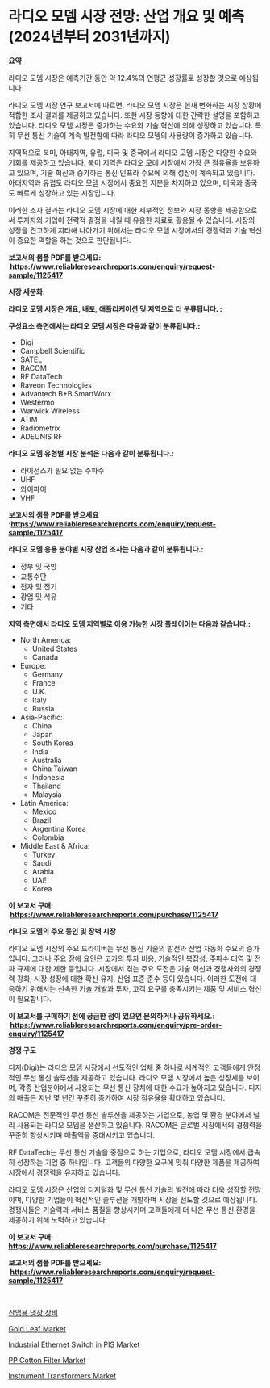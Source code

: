 <p><h1>라디오 모뎀 시장 전망: 산업 개요 및 예측 (2024년부터 2031년까지)</h1></p><p><strong>요약</strong></p>
<p><p>라디오 모뎀 시장은 예측기간 동안 약 12.4%의 연평균 성장률로 성장할 것으로 예상됩니다.</p><p>라디오 모뎀 시장 연구 보고서에 따르면, 라디오 모뎀 시장은 현재 변화하는 시장 상황에 적합한 조사 결과를 제공하고 있습니다. 또한 시장 동향에 대한 간략한 설명을 포함하고 있습니다. 라디오 모뎀 시장은 증가하는 수요와 기술 혁신에 의해 성장하고 있습니다. 특히 무선 통신 기술이 계속 발전함에 따라 라디오 모뎀의 사용량이 증가하고 있습니다.</p><p>지역적으로 북미, 아태지역, 유럽, 미국 및 중국에서 라디오 모뎀 시장은 다양한 수요와 기회를 제공하고 있습니다. 북미 지역은 라디오 모뎨 시장에서 가장 큰 점유율을 보유하고 있으며, 기술 혁신과 증가하는 통신 인프라 수요에 의해 성장이 계속되고 있습니다. 아태지역과 유럽도 라디오 모뎀 시장에서 중요한 지분을 차지하고 있으며, 미국과 중국도 빠르게 성장하고 있는 시장입니다.</p><p>이러한 조사 결과는 라디오 모뎀 시장에 대한 세부적인 정보와 시장 동향을 제공함으로써 투자자와 기업이 전략적 결정을 내릴 때 유용한 자료로 활용될 수 있습니다. 시장의 성장을 견고하게 지타해 나아가기 위해서는 라디오 모뎀 시장에서의 경쟁력과 기술 혁신이 중요한 역할을 하는 것으로 판단됩니다.</p></p>
<p><strong>보고서의 샘플 PDF를 받으세요: &nbsp;<a href="https://www.reliableresearchreports.com/enquiry/request-sample/1125417">https://www.reliableresearchreports.com/enquiry/request-sample/1125417</a></strong></p>
<p><strong>시장 세분화:</strong></p>
<p><strong> 라디오 모뎀 시장은 개요, 배포, 애플리케이션 및 지역으로 더 분류됩니다. :</strong></p>
<p><strong>구성요소 측면에서는 라디오 모뎀 시장은 다음과 같이 분류됩니다.:</strong></p>
<p><ul><li>Digi</li><li>Campbell Scientific</li><li>SATEL</li><li>RACOM</li><li>RF DataTech</li><li>Raveon Technologies</li><li>Advantech B+B SmartWorx</li><li>Westermo</li><li>Warwick Wireless</li><li>ATIM</li><li>Radiometrix</li><li>ADEUNIS RF</li></ul></p>
<p><strong> 라디오 모뎀 유형별 시장 분석은 다음과 같이 분류됩니다.:</strong></p>
<p><ul><li>라이선스가 필요 없는 주파수</li><li>UHF</li><li>와이파이</li><li>VHF</li></ul></p>
<p><strong>보고서의 샘플 PDF를 받으세요 :<a href="https://www.reliableresearchreports.com/enquiry/request-sample/1125417">https://www.reliableresearchreports.com/enquiry/request-sample/1125417</a></strong></p>
<p><strong> 라디오 모뎀 응용 분야별 시장 산업 조사는 다음과 같이 분류됩니다.:</strong></p>
<p><ul><li>정부 및 국방</li><li>교통수단</li><li>전자 및 전기</li><li>광업 및 석유</li><li>기타</li></ul></p>
<p><strong>지역 측면에서 라디오 모뎀 지역별로 이용 가능한 시장 플레이어는 다음과 같습니다.:</strong></p>
<p><ul>
    <li>
        North America:
        <ul>
            <li>United States</li>
            <li>Canada</li>
        </ul>
    </li>
    <li>
        Europe:
        <ul>
            <li>Germany</li>
            <li>France</li>
            <li>U.K.</li>
            <li>Italy</li>
            <li>Russia</li>
        </ul>
    </li>
    <li>
        Asia-Pacific:
        <ul>
            <li>China</li>
            <li>Japan</li>
            <li>South Korea</li>
            <li>India</li>
            <li>Australia</li>
            <li>China Taiwan</li>
            <li>Indonesia</li>
            <li>Thailand</li>
            <li>Malaysia</li>
        </ul>
    </li>
    <li>
        Latin America:
        <ul>
            <li>Mexico</li>
            <li>Brazil</li>
            <li>Argentina Korea</li>
            <li>Colombia</li>
        </ul>
    </li>
    <li>
        Middle East & Africa:
        <ul>
            <li>Turkey</li>
            <li>Saudi</li>
            <li>Arabia</li>
            <li>UAE</li>
            <li>Korea</li>
        </ul>
    </li>
    </ul></p>
<p><strong>이 보고서 구매: &nbsp;<a href="https://www.reliableresearchreports.com/purchase/1125417">https://www.reliableresearchreports.com/purchase/1125417</a></strong></p>
<p><strong>라디오 모뎀의 주요 동인 및 장벽 시장</strong></p>
<p><p>라디오 모뎀 시장의 주요 드라이버는 무선 통신 기술의 발전과 산업 자동화 수요의 증가입니다. 그러나 주요 장애 요인은 고가의 투자 비용, 기술적인 복잡성, 주파수 대역 및 전파 규제에 대한 제한 등입니다. 시장에서 겪는 주요 도전은 기술 혁신과 경쟁사와의 경쟁력 강화, 시장 성장에 대한 확신 유지, 산업 표준 준수 등이 있습니다. 이러한 도전에 대응하기 위해서는 신속한 기술 개발과 투자, 고객 요구를 충족시키는 제품 및 서비스 혁신이 필요합니다.</p></p>
<p><strong>이 보고서를 구매하기 전에 궁금한 점이 있으면 문의하거나 공유하세요.: &nbsp;<a href="https://www.reliableresearchreports.com/enquiry/pre-order-enquiry/1125417">https://www.reliableresearchreports.com/enquiry/pre-order-enquiry/1125417</a></strong></p>
<p><strong>경쟁 구도</strong></p>
<p><p>디지(Digi)는 라디오 모뎀 시장에서 선도적인 업체 중 하나로 세계적인 고객들에게 안정적인 무선 통신 솔루션을 제공하고 있습니다. 라디오 모뎀 시장에서 높은 성장세를 보이며, 각종 산업분야에서 사용되는 무선 통신 장치에 대한 수요가 높아지고 있습니다. 디지의 매출은 지난 몇 년간 꾸준히 증가하여 시장 점유율을 확대하고 있습니다.</p><p>RACOM은 전문적인 무선 통신 솔루션을 제공하는 기업으로, 농업 및 환경 분야에서 널리 사용되는 라디오 모뎀을 생산하고 있습니다. RACOM은 글로벌 시장에서의 경쟁력을 꾸준히 향상시키며 매출액을 증대시키고 있습니다.</p><p>RF DataTech는 무선 통신 기술을 중점으로 하는 기업으로, 라디오 모뎀 시장에서 급속히 성장하는 기업 중 하나입니다. 고객들의 다양한 요구에 맞춰 다양한 제품을 제공하여 시장에서 경쟁력을 유지하고 있습니다.</p><p>라디오 모뎀 시장은 산업의 디지털화 및 무선 통신 기술의 발전에 따라 더욱 성장할 전망이며, 다양한 기업들이 혁신적인 솔루션을 개발하며 시장을 선도할 것으로 예상됩니다. 경쟁사들은 기술력과 서비스 품질을 향상시키며 고객들에게 더 나은 무선 통신 환경을 제공하기 위해 노력하고 있습니다.</p></p>
<p><strong>이 보고서 구매: &nbsp; <a href="https://www.reliableresearchreports.com/purchase/1125417">https://www.reliableresearchreports.com/purchase/1125417</a></strong></p>
<p><strong>보고서의 샘플 PDF를 받으세요: &nbsp;<a href="https://www.reliableresearchreports.com/enquiry/request-sample/1125417">https://www.reliableresearchreports.com/enquiry/request-sample/1125417</a></strong><strong></strong></p>
<p>&nbsp;</p>
<p><p><a href="https://github.com/nuekbpymrrz5/Market-Research-Report-List-1/blob/main/1026491190396.md">산업용 냉장 장비</a></p><p><a href="https://github.com/yoshih12/Market-Research-Report-List-2/blob/main/gold-leaf-market.md">Gold Leaf Market</a></p><p><a href="https://issuu.com/reportprime-2/docs/industrial-ethernet-switch-in-pis-market-size-2030">Industrial Ethernet Switch in PIS Market</a></p><p><a href="https://github.com/castoriffic/Market-Research-Report-List-3/blob/main/pp-cotton-filter-market.md">PP Cotton Filter Market</a></p><p><a href="https://view.publitas.com/reportprime-1/instrument-transformers-market-size-and-growth-market-segmentation-regional-and-country-breakdowns-and-market-trends-for-period-from-2024-2031/">Instrument Transformers Market</a></p></p>